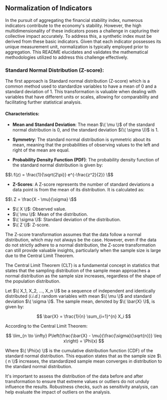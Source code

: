 ## Normalization of Indicators

In the pursuit of aggregating the financial stability index, numerous indicators contribute to the economy's stability. However, the high multidimensionality of these indicators poses a challenge in capturing their collective impact accurately. To address this, a synthetic index must be derived from these basic indicators. Given that each indicator possesses its unique measurement unit, normalization is typically employed prior to aggregation. This README elucidates and validates the mathematical methodologies utilized to address this challenge effectively. 

### Standard Normal Distribution (Z-score):
The first approach is Standard normal distribution (Z-score) which is a common method used to standardize variables to have a mean of 0 and a standard deviation of 1. This transformation is valuable when dealing with variables that have different units or scales, allowing for comparability and facilitating further statistical analysis. 

#### Characteristics:

- **Mean and Standard Deviation**: The mean  $\( \mu \)$ of the standard normal distribution is 0, and the standard deviation $(\( \sigma \))$ is 1.
  
- **Symmetry**: The standard normal distribution is symmetric about its mean, meaning that the probabilities of observing values to the left and right of the mean are equal.

- **Probability Density Function (PDF)**: The probability density function of the standard normal distribution is given by:

 $$\ f(z) = \frac{1}{\sqrt{2\pi}} e^{-\frac{z^2}{2}} \$$

- **Z-Scores**: A Z-score represents the number of standard deviations a data point is from the mean of its distribution. It is calculated as:

$$\ Z = \frac{X - \mu}{\sigma} \$$

  - $\( X \)$: Observed value.
  - $\( \mu \)$: Mean of the distribution.
  - $\( \sigma \)$: Standard deviation of the distribution.
  - $\( Z \)$: Z-score.

The Z-score transformation assumes that the data follow a normal distribution, which may not always be the case. However, even if the data do not strictly adhere to a normal distribution, the Z-score transformation can still provide valuable insights, particularly when the sample size is large due to the Central Limit Theorem.

The Central Limit Theorem (CLT) is a fundamental concept in statistics that states that the sampling distribution of the sample mean approaches a normal distribution as the sample size increases, regardless of the shape of the population distribution.

Let $\( X_1, X_2, ..., X_n \)$ be a sequence of independent and identically distributed $(i.i.d.)$ random variables with mean $\( \mu \)$ and standard deviation $\( \sigma \)$. The sample mean, denoted by $\( \bar{X} \)$, is given by:

$$ \bar{X} = \frac{1}{n} \sum_{i=1}^{n} X_i $$

According to the Central Limit Theorem:

$$ \lim_{n \to \infty} P\left(\frac{\bar{X} - \mu}{\frac{\sigma}{\sqrt{n}}} \leq x\right) = \Phi(x) $$

Where $\( \Phi(x) \)$ is the cumulative distribution function (CDF) of the standard normal distribution. This equation states that as the sample size $\( n \)$ increases, the standardized sample mean converges in distribution to the standard normal distribution.

It's important to assess the distribution of the data before and after transformation to ensure that extreme values or outliers do not unduly influence the results. Robustness checks, such as sensitivity analysis, can help evaluate the impact of outliers on the analysis.

